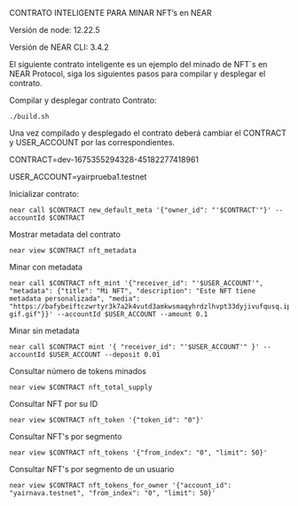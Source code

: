 CONTRATO INTELIGENTE PARA MINAR NFT’s en NEAR

Versión de node: 12.22.5

Versión de NEAR CLI: 3.4.2

El siguiente contrato inteligente es un ejemplo del minado de NFT´s en NEAR Protocol, siga los siguientes pasos para compilar y desplegar el contrato.

Compilar y desplegar contrato Contrato:

    ./build.sh

Una vez compilado y desplegado el contrato deberá cambiar el CONTRACT y USER_ACCOUNT por las correspondientes.

CONTRACT=dev-1675355294328-45182277418961

USER_ACCOUNT=yairprueba1.testnet

Inicializar contrato:

    near call $CONTRACT new_default_meta '{"owner_id": "'$CONTRACT'"}' --accountId $CONTRACT

Mostrar metadata del contrato

    near view $CONTRACT nft_metadata

Minar con metadata

    near call $CONTRACT nft_mint '{"receiver_id": "'$USER_ACCOUNT'", "metadata": {"title": "Mi NFT", "description": "Este NFT tiene metadata personalizada", "media": "https://bafybeiftczwrtyr3k7a2k4vutd3amkwsmaqyhrdzlhvpt33dyjivufqusq.ipfs.dweb.link/goteam-gif.gif"}}' --accountId $USER_ACCOUNT --amount 0.1 


Minar sin metadata

    near call $CONTRACT mint '{ "receiver_id": "'$USER_ACCOUNT'" }' --accountId $USER_ACCOUNT --deposit 0.01

Consultar número de tokens minados

    near view $CONTRACT nft_total_supply

Consultar NFT por su ID

    near view $CONTRACT nft_token '{"token_id": "0"}'

Consultar NFT's por segmento

    near view $CONTRACT nft_tokens '{"from_index": "0", "limit": 50}'

Consultar NFT's por segmento de un usuario

    near view $CONTRACT nft_tokens_for_owner '{"account_id": "yairnava.testnet", "from_index": "0", "limit": 50}' 
